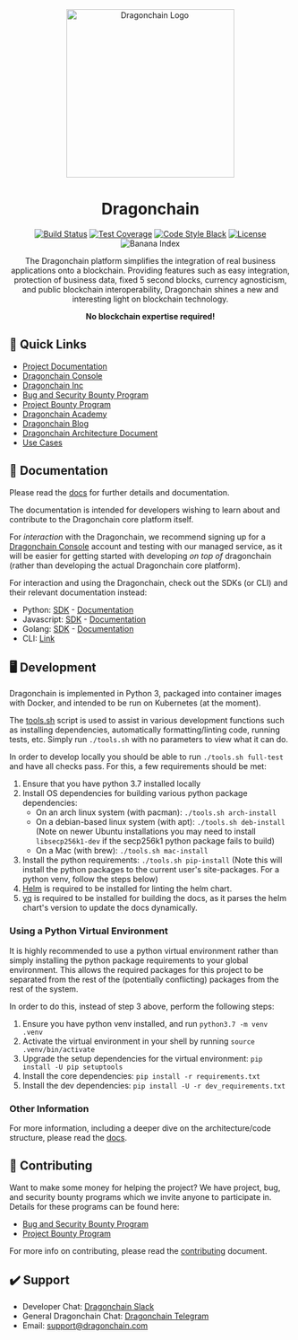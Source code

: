 <div align="center">
<img width=300px height=300px src="https://dragonchain.com/static/media/dragonchain-logo-treasure.png" alt="Dragonchain Logo">

# Dragonchain

[![Build Status](https://img.shields.io/travis/dragonchain/dragonchain)](https://travis-ci.org/dragonchain/dragonchain)
[![Test Coverage](https://img.shields.io/codeclimate/coverage/dragonchain/dragonchain)](https://codeclimate.com/github/dragonchain/dragonchain/test_coverage)
[![Code Style Black](https://img.shields.io/badge/code%20style-black-000000.svg)](https://github.com/python/black)
[![License](https://img.shields.io/badge/license-Apache%202.0-informational.svg)](https://github.com/dragonchain/dragonchain/blob/master/LICENSE)
![Banana Index](https://img.shields.io/endpoint.svg?url=https%3A%2F%2Fdragonchain-core-docs.dragonchain.com%2Fbanana-shield.json)

The Dragonchain platform simplifies the integration of real business applications onto a blockchain.
Providing features such as easy integration, protection of business data, fixed 5 second blocks, currency agnosticism,
and public blockchain interoperability, Dragonchain shines a new and interesting light on blockchain technology.

**No blockchain expertise required!**

</div>

## 🔗 Quick Links

- [Project Documentation](https://dragonchain-core-docs.dragonchain.com/latest/)
- [Dragonchain Console](https://console.dragonchain.com/)
- [Dragonchain Inc](https://dragonchain.com/)
- [Bug and Security Bounty Program](https://dragonchain.com/bug-and-security-bounty)
- [Project Bounty Program](https://dragonchain.com/strategic-projects-bounty)
- [Dragonchain Academy](https://academy.dragonchain.org/)
- [Dragonchain Blog](https://dragonchain.com/blog)
- [Dragonchain Architecture Document](https://dragonchain.com/assets/Dragonchain-Architecture.pdf)
- [Use Cases](https://dragonchain.com/blockchain-use-cases)

## 📝 Documentation

Please read the [docs](https://dragonchain-core-docs.dragonchain.com/latest/) for further details and documentation.

The documentation is intended for developers wishing to learn about and contribute to the Dragonchain core platform itself.

For _interaction_ with the Dragonchain, we recommend signing up for a [Dragonchain Console](https://console.dragonchain.com)
account and testing with our managed service, as it will be easier for getting started with developing _on top of_ dragonchain
(rather than developing the actual Dragonchain core platform).

For interaction and using the Dragonchain, check out the SDKs (or CLI) and their relevant documentation instead:

- Python: [SDK](https://pypi.org/project/dragonchain-sdk/) - [Documentation](https://python-sdk-docs.dragonchain.com/latest/)
- Javascript: [SDK](https://www.npmjs.com/package/dragonchain-sdk) - [Documentation](https://node-sdk-docs.dragonchain.com/latest/)
- Golang: [SDK](https://github.com/dragonchain/dragonchain-sdk-go) - [Documentation](https://godoc.org/github.com/dragonchain/dragonchain-sdk-go)
- CLI: [Link](https://www.npmjs.com/package/dctl)

## 🖥️ Development

Dragonchain is implemented in Python 3, packaged into container images with Docker, and intended to be run on Kubernetes (at the moment).

The [tools.sh](/tools.sh) script is used to assist in various development functions such as installing dependencies,
automatically formatting/linting code, running tests, etc. Simply run `./tools.sh` with no parameters to view what it
can do.

In order to develop locally you should be able to run `./tools.sh full-test` and have all checks pass. For this, a few requirements should be met:

1. Ensure that you have python 3.7 installed locally
1. Install OS dependencies for building various python package dependencies:
   - On an arch linux system (with pacman): `./tools.sh arch-install`
   - On a debian-based linux system (with apt): `./tools.sh deb-install` (Note on newer Ubuntu installations
     you may need to install `libsecp256k1-dev` if the secp256k1 python package fails to build)
   - On a Mac (with brew): `./tools.sh mac-install`
1. Install the python requirements: `./tools.sh pip-install`
   (Note this will install the python packages to the current user's site-packages.
   For a python venv, follow the steps below)
1. [Helm](https://helm.sh/) is required to be installed for linting the helm chart.
1. [yq](https://github.com/mikefarah/yq) is required to be installed for building the docs, as it parses the helm chart's version to update the docs dynamically.

### Using a Python Virtual Environment

It is highly recommended to use a python virtual environment rather than simply installing the python
package requirements to your global environment. This allows the required packages for this project
to be separated from the rest of the (potentially conflicting) packages from the rest of the system.

In order to do this, instead of step 3 above, perform the following steps:

1. Ensure you have python venv installed, and run `python3.7 -m venv .venv`
1. Activate the virtual environment in your shell by running `source .venv/bin/activate`
1. Upgrade the setup dependencies for the virtual environment: `pip install -U pip setuptools`
1. Install the core dependencies: `pip install -r requirements.txt`
1. Install the dev dependencies: `pip install -U -r dev_requirements.txt`

### Other Information

For more information, including a deeper dive on the architecture/code structure, please read the [docs](https://dragonchain-core-docs.dragonchain.com/latest/).

## 🚀 Contributing

Want to make some money for helping the project?
We have project, bug, and security bounty programs which we invite anyone to participate in.
Details for these programs can be found here:

- [Bug and Security Bounty Program](https://dragonchain.com/bug-and-security-bounty)
- [Project Bounty Program](https://dragonchain.com/strategic-projects-bounty)

For more info on contributing, please read the [contributing](/CONTRIBUTING.md) document.

## ✔️ Support

- Developer Chat: [Dragonchain Slack](https://forms.gle/ec7sACnfnpLCv6tXA)
- General Dragonchain Chat: [Dragonchain Telegram](https://t.me/dragontalk)
- Email: support@dragonchain.com
